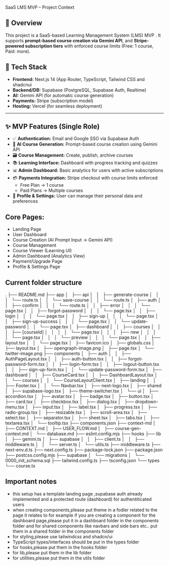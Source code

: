  SaaS LMS MVP – Project Context

## 📌 Overview

This project is a SaaS-based Learning Management System (LMS) MVP . It supports **prompt-based course creation via Gemini API**, and **Stripe-powered subscription tiers** with enforced course limits (Free: 1 course, Paid: more).

## 🧱 Tech Stack

- **Frontend:** Next.js 14 (App Router, TypeScript, Tailwind CSS and shadcnui
- **Backend/DB:** Supabase (PostgreSQL, Supabase Auth, Realtime)
- **AI:** Gemini API (for automatic course generation)
- **Payments:** Stripe (subscription model)
- **Hosting:** Vercel (for seamless deployment)

---

## ✨ MVP Features (Single Role)

- ✅ **Authentication:** Email and Google SSO via Supabase Auth
- 🧠 **AI Course Generation:** Prompt-based course creation using Gemini API
- 🗃️ **Course Management:** Create, publish, archive courses
- 📚 **Learning Interface:** Dashboard with progress tracking and quizzes
- 📊 **Admin Dashboard:** Basic analytics for users with active subscriptions
- 💳 **Payments Integration:** Stripe checkout with course limits enforced
  - Free Plan → 1 course
  - Paid Plans → Multiple courses
- 👤 **Profile & Settings:** User can manage their personal data and preferences

## **Core Pages:**
   - Landing Page
   - User Dashboard
   - Course Creation (AI Prompt Input → Gemini API)
   - Course Management
   - Course Viewer (Learning UI)
   - Admin Dashboard (Analytics View)
   - Payment/Upgrade Page
   - Profile & Settings Page

## Current folder structure 
.
├── README.md
├── app
│   ├── api
│   │   ├── generate-course
│   │   │   └── route.ts
│   │   └── save-course
│   │       └── route.ts
│   ├── auth
│   │   ├── confirm
│   │   │   └── route.ts
│   │   ├── error
│   │   │   └── page.tsx
│   │   ├── forgot-password
│   │   │   └── page.tsx
│   │   ├── login
│   │   │   └── page.tsx
│   │   ├── sign-up
│   │   │   └── page.tsx
│   │   ├── sign-up-success
│   │   │   └── page.tsx
│   │   └── update-password
│   │       └── page.tsx
│   ├── dashboard
│   │   ├── courses
│   │   │   ├── [courseId]
│   │   │   │   └── page.tsx
│   │   │   ├── new
│   │   │   │   └── page.tsx
│   │   │   └── preview
│   │   │       └── page.tsx
│   │   ├── layout.tsx
│   │   └── page.tsx
│   ├── favicon.ico
│   ├── globals.css
│   ├── layout.tsx
│   ├── opengraph-image.png
│   ├── page.tsx
│   └── twitter-image.png
├── components
│   ├── auth
│   │   ├── AuthPageLayout.tsx
│   │   ├── auth-button.tsx
│   │   ├── forgot-password-form.tsx
│   │   ├── login-form.tsx
│   │   ├── logout-button.tsx
│   │   ├── sign-up-form.tsx
│   │   └── update-password-form.tsx
│   ├── dashboard
│   │   ├── CourseCard.tsx
│   │   ├── DashboardLayout.tsx
│   │   └── courses
│   │       └── CourseLayoutClient.tsx
│   ├── landing
│   │   ├── Footer.tsx
│   │   └── Navbar.tsx
│   ├── next-logo.tsx
│   ├── shared
│   ├── supabase-logo.tsx
│   ├── theme-switcher.tsx
│   └── ui
│       ├── accordion.tsx
│       ├── avatar.tsx
│       ├── badge.tsx
│       ├── button.tsx
│       ├── card.tsx
│       ├── checkbox.tsx
│       ├── dialog.tsx
│       ├── dropdown-menu.tsx
│       ├── input.tsx
│       ├── label.tsx
│       ├── progress.tsx
│       ├── radio-group.tsx
│       ├── resizable.tsx
│       ├── scroll-area.tsx
│       ├── select.tsx
│       ├── separator.tsx
│       ├── sheet.tsx
│       ├── tabs.tsx
│       ├── textarea.tsx
│       └── tooltip.tsx
├── components.json
├── context-md
│   ├── CONTEXT.md
│   ├── USER_FLOW.md
│   ├── course-gen-context.md
│   └── database.md
├── eslint.config.mjs
├── hooks
├── lib
│   ├── gemini.ts
│   ├── supabase
│   │   ├── client.ts
│   │   ├── middleware.ts
│   │   └── server.ts
│   └── utils.ts
├── middleware.ts
├── next-env.d.ts
├── next.config.ts
├── package-lock.json
├── package.json
├── postcss.config.mjs
├── supabase
│   └── migrations
│       └── 0000_init_schema.sql
├── tailwind.config.ts
├── tsconfig.json
└── types
    └── course.ts



## Important notes
- this setup has a template landing page ,supabase auth already implemented and a protected route (dashboard) for authentiticated users
- when creating components,please put theme in a fodler related to the page it relates to
for example if you are creating a component for the dashboard page,please put it in a dashboard folder in the components folder and for shared components like navbars and side bars etc.. put them in a shared folder in the components folder
- for styling,please use tailwindcss and shadcn/ui
- TypeScript types/interfaces should be put in the types folder
- for hooks,please put them in the hooks folder
- for lib,please put them in the lib folder
- for utilities,please put them in the utils folder
